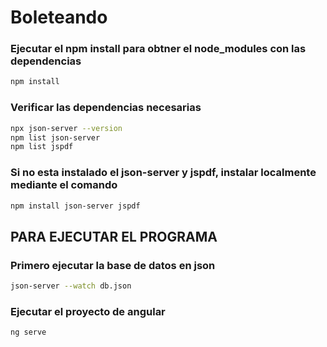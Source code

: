 # Boleteando

### Ejecutar el npm install para obtner el node_modules con las dependencias
```bash
npm install
```

### Verificar las dependencias necesarias
```bash
npx json-server --version
npm list json-server
npm list jspdf
```

### Si no esta instalado el json-server y jspdf, instalar localmente mediante el comando
```bash
npm install json-server jspdf
```

## PARA EJECUTAR EL PROGRAMA
### Primero ejecutar la base de datos en json
```bash
json-server --watch db.json
```

### Ejecutar el proyecto de angular
```bash
ng serve
```
